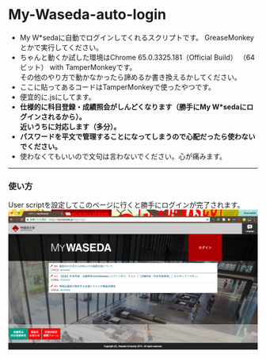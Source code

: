 # My-Waseda-auto-login

* My W*sedaに自動でログインしてくれるスクリプトです。
GreaseMonkeyとかで実行してください。  
* ちゃんと動くか試した環境はChrome 65.0.3325.181（Official Build） （64 ビット） with TamperMonkeyです。  
その他のやり方で動かなかったら諦めるか書き換えるかしてください。  
* ここに貼ってあるコードはTamperMonkeyで使ったやつです。  
* 便宜的に.jsにしてます。
* **仕様的に科目登録・成績照会がしんどくなります（勝手にMy W*sedaにログインされるから）。<br>近いうちに対応します（多分）。**
  <br>
* **パスワードを平文で管理することになってしまうので心配だったら使わないでください。**
* 使わなくてもいいので文句は言わないでください。心が痛みます。

----

### 使い方

User scriptを設定してこのページに行くと勝手にログインが完了されます。
![まじでむり](https://github.com/aosa4054/My-Waseda-auto-login/blob/master/images/loginlogin.jpg)
